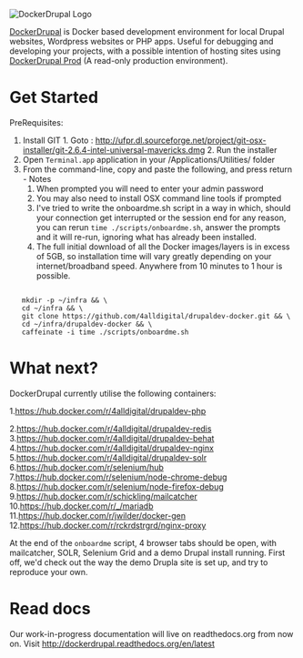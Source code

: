 ![DockerDrupal Logo](https://raw.githubusercontent.com/4alldigital/drupaldev-docker/master/docs/images/drupal-docker-logo-monochrome.png)

[DockerDrupal](https://www.4alldigital.io/docker-drupal) is Docker based development environment for local Drupal websites, Wordpress websites or PHP apps. Useful for debugging and developing your projects, with a possible intention of hosting sites using [DockerDrupal Prod](https://github.com/4alldigital/drupalprod-docker) (A read-only production environment).

# Get Started

  PreRequisites:
  1. Install GIT
    1. Goto : http://ufpr.dl.sourceforge.net/project/git-osx-installer/git-2.6.4-intel-universal-mavericks.dmg
    2. Run the installer
  1. Open `Terminal.app` application in your /Applications/Utilities/ folder
  2. From the command-line, copy and paste the following, and press return
    - Notes
      1. When prompted you will need to enter your admin password
      2. You may also need to install OSX command line tools if prompted
      3. I've tried to write the onboardme.sh script in a way in which, should your connection get interrupted or the session end for any reason, you can rerun ```time ./scripts/onboardme.sh```, answer the prompts and it will re-run, ignoring what has already been installed.
      4. The full initial download of all the Docker images/layers is in excess of 5GB, so installation time will vary greatly depending on your internet/broadband speed.  Anywhere from 10 minutes to 1 hour is possible.

  ```

     mkdir -p ~/infra && \
     cd ~/infra && \
     git clone https://github.com/4alldigital/drupaldev-docker.git && \
     cd ~/infra/drupaldev-docker && \
     caffeinate -i time ./scripts/onboardme.sh

  ```

# What next?

DockerDrupal currently utilise the following containers:

1.https://hub.docker.com/r/4alldigital/drupaldev-php

2.https://hub.docker.com/r/4alldigital/drupaldev-redis
3.https://hub.docker.com/r/4alldigital/drupaldev-behat
4.https://hub.docker.com/r/4alldigital/drupaldev-nginx
5.https://hub.docker.com/r/4alldigital/drupaldev-solr
6.https://hub.docker.com/r/selenium/hub
7.https://hub.docker.com/r/selenium/node-chrome-debug
8.https://hub.docker.com/r/selenium/node-firefox-debug
9.https://hub.docker.com/r/schickling/mailcatcher
10.https://hub.docker.com/r/_/mariadb
11.https://hub.docker.com/r/jwilder/docker-gen
12.https://hub.docker.com/r/rckrdstrgrd/nginx-proxy


  At the end of the `onboardme` script, 4 browser tabs should be open, with mailcatcher, SOLR, Selenium Grid and a demo Drupal install running.  First off, we'd check out the way the demo Drupla site is set up, and try to reproduce your own.


# Read docs

Our work-in-progress documentation will live on readthedocs.org from now on. Visit http://dockerdrupal.readthedocs.org/en/latest
